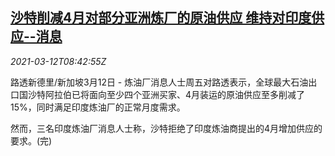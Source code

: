 <!--1615539335000-->
[沙特削减4月对部分亚洲炼厂的原油供应 维持对印度供应--消息](https://cn.reuters.com/article/saudi-arabia-oil-export-0312-idCNKBS2B40Y9)
------

<div><i>2021-03-12T08:42:55Z</i></div><p>路透新德里/新加坡3月12日 - 炼油厂消息人士周五对路透表示，全球最大石油出口国沙特阿拉伯已将面向至少四个亚洲买家、4月装运的原油供应至多削减了15%，同时满足印度炼油厂的正常月度需求。</p><p>然而，三名印度炼油厂消息人士称，沙特拒绝了印度炼油商提出的4月增加供应的要求。(完)</p>
